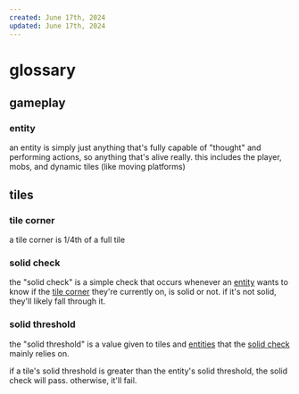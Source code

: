 ```yaml
---
created: June 17th, 2024
updated: June 17th, 2024
---
```


# glossary

## gameplay

### entity
an entity is simply just anything that's fully capable of "thought" and performing actions, so anything that's alive really. this includes the player, mobs, and dynamic tiles (like moving platforms)

## tiles

### tile corner
a tile corner is 1/4th of a full tile

### solid check
the "solid check" is a simple check that occurs whenever an [entity](#entity) wants to know if the [tile corner](#tile-corner) they're currently on, is solid or not. if it's not solid, they'll likely fall through it.

### solid threshold
the "solid threshold" is a value given to tiles and [entities](#entity) that the [solid check](#solid-check) mainly relies on.

if a tile's solid threshold is greater than the entity's solid threshold, the solid check will pass. otherwise, it'll fail.